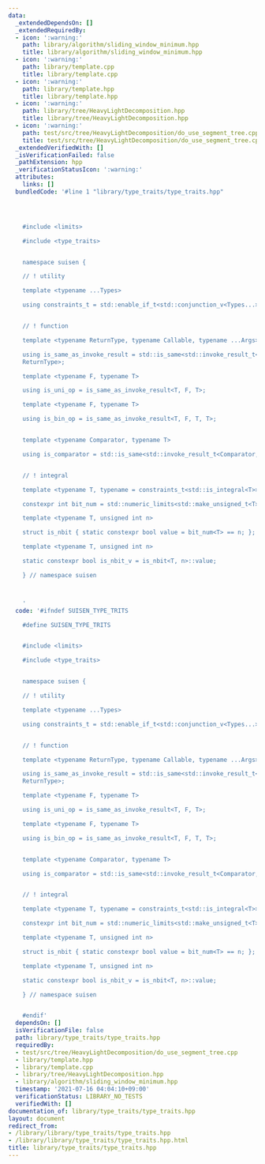 ```yaml
---
data:
  _extendedDependsOn: []
  _extendedRequiredBy:
  - icon: ':warning:'
    path: library/algorithm/sliding_window_minimum.hpp
    title: library/algorithm/sliding_window_minimum.hpp
  - icon: ':warning:'
    path: library/template.cpp
    title: library/template.cpp
  - icon: ':warning:'
    path: library/template.hpp
    title: library/template.hpp
  - icon: ':warning:'
    path: library/tree/HeavyLightDecomposition.hpp
    title: library/tree/HeavyLightDecomposition.hpp
  - icon: ':warning:'
    path: test/src/tree/HeavyLightDecomposition/do_use_segment_tree.cpp
    title: test/src/tree/HeavyLightDecomposition/do_use_segment_tree.cpp
  _extendedVerifiedWith: []
  _isVerificationFailed: false
  _pathExtension: hpp
  _verificationStatusIcon: ':warning:'
  attributes:
    links: []
  bundledCode: '#line 1 "library/type_traits/type_traits.hpp"




    #include <limits>

    #include <type_traits>


    namespace suisen {

    // ! utility

    template <typename ...Types>

    using constraints_t = std::enable_if_t<std::conjunction_v<Types...>, nullptr_t>;


    // ! function

    template <typename ReturnType, typename Callable, typename ...Args>

    using is_same_as_invoke_result = std::is_same<std::invoke_result_t<Callable, Args...>,
    ReturnType>;

    template <typename F, typename T>

    using is_uni_op = is_same_as_invoke_result<T, F, T>;

    template <typename F, typename T>

    using is_bin_op = is_same_as_invoke_result<T, F, T, T>;


    template <typename Comparator, typename T>

    using is_comparator = std::is_same<std::invoke_result_t<Comparator, T, T>, bool>;


    // ! integral

    template <typename T, typename = constraints_t<std::is_integral<T>>>

    constexpr int bit_num = std::numeric_limits<std::make_unsigned_t<T>>::digits;

    template <typename T, unsigned int n>

    struct is_nbit { static constexpr bool value = bit_num<T> == n; };

    template <typename T, unsigned int n>

    static constexpr bool is_nbit_v = is_nbit<T, n>::value;

    } // namespace suisen



    '
  code: '#ifndef SUISEN_TYPE_TRITS

    #define SUISEN_TYPE_TRITS


    #include <limits>

    #include <type_traits>


    namespace suisen {

    // ! utility

    template <typename ...Types>

    using constraints_t = std::enable_if_t<std::conjunction_v<Types...>, nullptr_t>;


    // ! function

    template <typename ReturnType, typename Callable, typename ...Args>

    using is_same_as_invoke_result = std::is_same<std::invoke_result_t<Callable, Args...>,
    ReturnType>;

    template <typename F, typename T>

    using is_uni_op = is_same_as_invoke_result<T, F, T>;

    template <typename F, typename T>

    using is_bin_op = is_same_as_invoke_result<T, F, T, T>;


    template <typename Comparator, typename T>

    using is_comparator = std::is_same<std::invoke_result_t<Comparator, T, T>, bool>;


    // ! integral

    template <typename T, typename = constraints_t<std::is_integral<T>>>

    constexpr int bit_num = std::numeric_limits<std::make_unsigned_t<T>>::digits;

    template <typename T, unsigned int n>

    struct is_nbit { static constexpr bool value = bit_num<T> == n; };

    template <typename T, unsigned int n>

    static constexpr bool is_nbit_v = is_nbit<T, n>::value;

    } // namespace suisen


    #endif'
  dependsOn: []
  isVerificationFile: false
  path: library/type_traits/type_traits.hpp
  requiredBy:
  - test/src/tree/HeavyLightDecomposition/do_use_segment_tree.cpp
  - library/template.hpp
  - library/template.cpp
  - library/tree/HeavyLightDecomposition.hpp
  - library/algorithm/sliding_window_minimum.hpp
  timestamp: '2021-07-16 04:04:10+09:00'
  verificationStatus: LIBRARY_NO_TESTS
  verifiedWith: []
documentation_of: library/type_traits/type_traits.hpp
layout: document
redirect_from:
- /library/library/type_traits/type_traits.hpp
- /library/library/type_traits/type_traits.hpp.html
title: library/type_traits/type_traits.hpp
---
```

